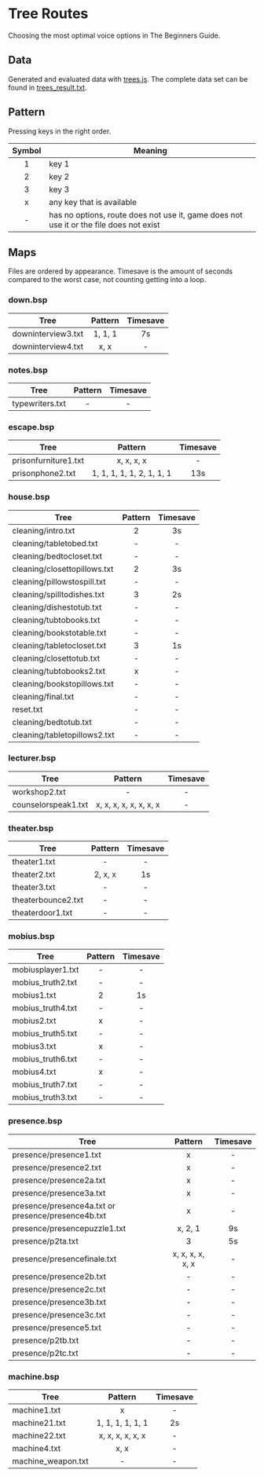 # Tree Routes

Choosing the most optimal voice options in The Beginners Guide.

## Data

Generated and evaluated data with [trees.js](https://gist.github.com/NeKzor/032b9f6d006fec6943c8c246aa364f59). The complete data set can be found in [trees_result.txt](https://gist.githubusercontent.com/NeKzor/032b9f6d006fec6943c8c246aa364f59/raw/35948733f7547483e1d5000789d2c71cbba9579f/trees_result.txt).

## Pattern

Pressing keys in the right order.

Symbol|Meaning
:-:|---
1|key 1
2|key 2
3|key 3
x|any key that is available
\-|has no options, route does not use it, game does not use it or the file does not exist

## Maps

Files are ordered by appearance. Timesave is the amount of seconds compared to the worst case, not counting getting into a loop.

### down.bsp

Tree|Pattern|Timesave
---|:-:|:-:
downinterview3.txt|1, 1, 1|7s
downinterview4.txt|x, x|-

### notes.bsp

Tree|Pattern|Timesave
---|:-:|:-:
typewriters.txt|-|-

### escape.bsp

Tree|Pattern|Timesave
---|:-:|:-:
prisonfurniture1.txt|x, x, x, x|-
prisonphone2.txt|1, 1, 1, 1, 1, 2, 1, 1, 1|13s

### house.bsp

Tree|Pattern|Timesave
---|:-:|:-:
cleaning/intro.txt|2|3s
cleaning/tabletobed.txt|-|-
cleaning/bedtocloset.txt|-|-
cleaning/closettopillows.txt|2|3s
cleaning/pillowstospill.txt|-|-
cleaning/spilltodishes.txt|3|2s
cleaning/dishestotub.txt|-|-
cleaning/tubtobooks.txt|-|-
cleaning/bookstotable.txt|-|-
cleaning/tabletocloset.txt|3|1s
cleaning/closettotub.txt|-|-
cleaning/tubtobooks2.txt|x|-
cleaning/bookstopillows.txt|-|-
cleaning/final.txt|-|-
reset.txt|-|-
cleaning/bedtotub.txt|-|-
cleaning/tabletopillows2.txt|-|-

### lecturer.bsp

Tree|Pattern|Timesave
---|:-:|:-:
workshop2.txt|-|-
counselorspeak1.txt|x, x, x, x, x, x, x, x|-

### theater.bsp

Tree|Pattern|Timesave
---|:-:|:-:
theater1.txt|-|-
theater2.txt|2, x, x|1s
theater3.txt|-|-
theaterbounce2.txt|-|-
theaterdoor1.txt|-|-

### mobius.bsp

Tree|Pattern|Timesave
---|:-:|:-:
mobiusplayer1.txt|-|-
mobius_truth2.txt|-|-
mobius1.txt|2|1s
mobius_truth4.txt|-|-
mobius2.txt|x|-
mobius_truth5.txt|-|-
mobius3.txt|x|-
mobius_truth6.txt|-|-
mobius4.txt|x|-
mobius_truth7.txt|-|-
mobius_truth3.txt|-|-

### presence.bsp

Tree|Pattern|Timesave
---|:-:|:-:
presence/presence1.txt|x|-
presence/presence2.txt|x|-
presence/presence2a.txt|x|-
presence/presence3a.txt|x|-
presence/presence4a.txt or presence/presence4b.txt|x|-
presence/presencepuzzle1.txt|x, 2, 1|9s
presence/p2ta.txt|3|5s
presence/presencefinale.txt|x, x, x, x, x, x|-
presence/presence2b.txt|-|-
presence/presence2c.txt|-|-
presence/presence3b.txt|-|-
presence/presence3c.txt|-|-
presence/presence5.txt|-|-
presence/p2tb.txt|-|-
presence/p2tc.txt|-|-

### machine.bsp

Tree|Pattern|Timesave
---|:-:|:-:
machine1.txt|x|-
machine21.txt|1, 1, 1, 1, 1, 1|2s
machine22.txt|x, x, x, x, x, x|-
machine4.txt|x, x|-
machine_weapon.txt|-|-
